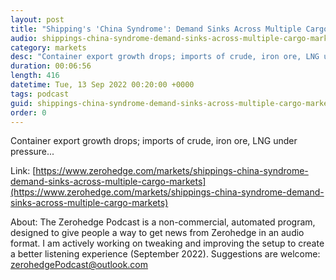 ```yaml
---
layout: post
title: "Shipping's 'China Syndrome': Demand Sinks Across Multiple Cargo Markets"
audio: shippings-china-syndrome-demand-sinks-across-multiple-cargo-markets-0
category: markets
desc: "Container export growth drops; imports of crude, iron ore, LNG under pressure..."
duration: 00:06:56
length: 416
datetime: Tue, 13 Sep 2022 00:20:00 +0000
tags: podcast
guid: shippings-china-syndrome-demand-sinks-across-multiple-cargo-markets-0
order: 0
---
```

Container export growth drops; imports of crude, iron ore, LNG under pressure...

Link: [https://www.zerohedge.com/markets/shippings-china-syndrome-demand-sinks-across-multiple-cargo-markets](https://www.zerohedge.com/markets/shippings-china-syndrome-demand-sinks-across-multiple-cargo-markets)

About: The Zerohedge Podcast is a non-commercial, automated program, designed to give people a way to get news from Zerohedge in an audio format.  I am actively working on tweaking and improving the setup to create a better listening experience (September 2022).  Suggestions are welcome: [zerohedgePodcast@outlook.com](mailto:zerohedgePodcast@outlook.com)